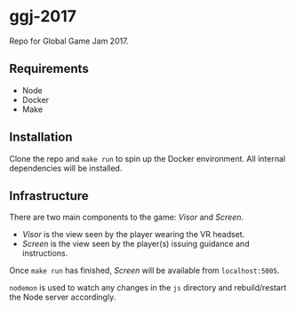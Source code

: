 # ggj-2017
Repo for Global Game Jam 2017.


## Requirements

 * Node
 * Docker
 * Make

## Installation

Clone the repo and `make run` to spin up the Docker environment.
All internal dependencies will be installed.

## Infrastructure

There are two main components to the game: *Visor* and *Screen*.

 * *Visor* is the view seen by the player wearing the VR headset.
 * *Screen* is the view seen by the player(s) issuing guidance and instructions.

Once `make run` has finished, *Screen* will be available from `localhost:5005`.

`nodemon` is used to watch any changes in the `js` directory and rebuild/restart
the Node server accordingly.
